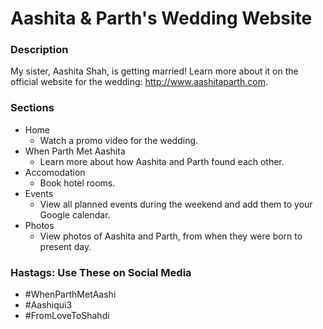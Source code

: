 # Aashita &amp; Parth's Wedding Website

### Description
My sister, Aashita Shah, is getting married! Learn more about it on the official website for the wedding: http://www.aashitaparth.com.

### Sections
- Home
  - Watch a promo video for the wedding.
- When Parth Met Aashita
  - Learn more about how Aashita and Parth found each other.
- Accomodation
  - Book hotel rooms.
- Events
  - View all planned events during the weekend and add them to your Google calendar.
- Photos
  - View photos of Aashita and Parth, from when they were born to present day.
  
### Hastags: Use These on Social Media
- #WhenParthMetAashi
- #Aashiqui3
- #FromLoveToShahdi
